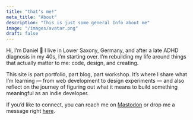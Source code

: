 ```yaml
---
title: "that's me!"
meta_title: "About"
description: "This is just some general Info about me"
image: "/images/avatar.png"
draft: false
---
```


Hi, I’m Daniel 👋
I live in Lower Saxony, Germany, and after a late ADHD diagnosis in my 40s, I’m starting over. I’m rebuilding my life around things that actually matter to me: code, design, and creating.

This site is part portfolio, part blog, part workshop. It’s where I share what I’m learning — from web development to design experiments — and also reflect on the journey of figuring out what it means to build something meaningful as an indie developer.

If you’d like to connect, you can reach me on [Mastodon](https://mastodon.social/@danhoernchen) or drop me a message right [here](/contact).
